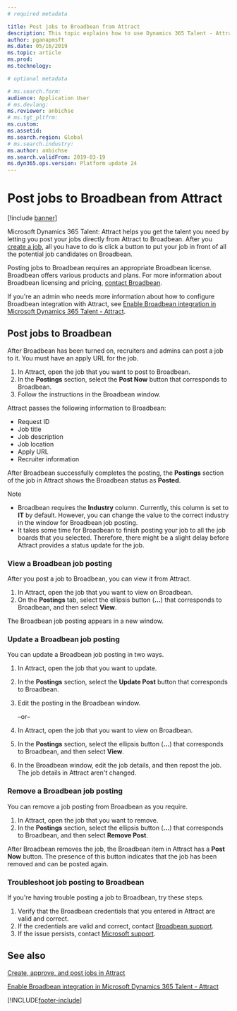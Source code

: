 ```yaml
---
# required metadata

title: Post jobs to Broadbean from Attract
description: This topic explains how to use Dynamics 365 Talent - Attract to post jobs to Broadbean
author: pganapmsft
ms.date: 05/16/2019
ms.topic: article
ms.prod: 
ms.technology: 

# optional metadata

# ms.search.form: 
audience: Application User
# ms.devlang: 
ms.reviewer: anbichse
# ms.tgt_pltfrm: 
ms.custom: 
ms.assetid: 
ms.search.region: Global
# ms.search.industry: 
ms.author: anbichse
ms.search.validFrom: 2019-03-19
ms.dyn365.ops.version: Platform update 24
---
```



# Post jobs to Broadbean from Attract

[!include [banner](includes/banner.md)]

Microsoft Dynamics 365 Talent: Attract helps you get the talent you need by letting you post your jobs directly from Attract to Broadbean. After you [create a job](./creating-jobs-attract.md), all you have to do is click a button to put your job in front of all the potential job candidates on Broadbean.

Posting jobs to Broadbean requires an appropriate Broadbean license. Broadbean offers various products and plans. For more information about Broadbean licensing and pricing, [contact Broadbean](https://www.broadbean.com/contact-us/).

If you're an admin who needs more information about how to configure Broadbean integration with Attract, see [Enable Broadbean integration in Microsoft Dynamics 365 Talent - Attract](./attract-admin-job-board-settings.md).

## Post jobs to Broadbean

After Broadbean has been turned on, recruiters and admins can post a job to it. You must have an apply URL for the job.

1. In Attract, open the job that you want to post to Broadbean.
2. In the **Postings** section, select the **Post Now** button that corresponds to Broadbean.
3. Follow the instructions in the Broadbean window.

Attract passes the following information to Broadbean:

- Request ID
- Job title
- Job description
- Job location
- Apply URL
- Recruiter information

After Broadbean successfully completes the posting, the **Postings** section of the job in Attract shows the Broadbean status as **Posted**.

> [!NOTE]
> - Broadbean requires the **Industry** column. Currently, this column is set to **IT** by default. However, you can change the value to the correct industry in the window for Broadbean job posting.
> - It takes some time for Broadbean to finish posting your job to all the job boards that you selected. Therefore, there might be a slight delay before Attract provides a status update for the job.

### View a Broadbean job posting

After you post a job to Broadbean, you can view it from Attract.

1. In Attract, open the job that you want to view on Broadbean.
2. On the **Postings** tab, select the ellipsis button (**...**) that corresponds to Broadbean, and then select **View**.

The Broadbean job posting appears in a new window.

### Update a Broadbean job posting

You can update a Broadbean job posting in two ways.

1. In Attract, open the job that you want to update.
2. In the **Postings** section, select the **Update Post** button that corresponds to Broadbean.
3. Edit the posting in the Broadbean window.

    –or–

1. In Attract, open the job that you want to view on Broadbean.
2. In the **Postings** section, select the ellipsis button (**...**) that corresponds to Broadbean, and then select **View**.
3. In the Broadbean window, edit the job details, and then repost the job. The job details in Attract aren't changed.

### Remove a Broadbean job posting

You can remove a job posting from Broadbean as you require.

1. In Attract, open the job that you want to remove.
2. In the **Postings** section, select the ellipsis button (**...**) that corresponds to Broadbean, and then select **Remove Post**.

After Broadbean removes the job, the Broadbean item in Attract has a **Post Now** button. The presence of this button indicates that the job has been removed and can be posted again.

### Troubleshoot job posting to Broadbean

If you're having trouble posting a job to Broadbean, try these steps.

1. Verify that the Broadbean credentials that you entered in Attract are valid and correct.
2. If the credentials are valid and correct, contact [Broadbean support](https://www.broadbean.com/resources/support/).
3. If the issue persists, contact [Microsoft support](./talent-support.md).

## See also

[Create, approve, and post jobs in Attract](./creating-jobs-attract.md)

[Enable Broadbean integration in Microsoft Dynamics 365 Talent - Attract](./attract-admin-job-board-settings.md)


[!INCLUDE[footer-include](../includes/footer-banner.md)]